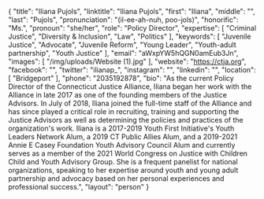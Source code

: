 {
  "title": "Iliana Pujols",
  "linktitle": "Iliana Pujols",
  "first": "Iliana",
  "middle": "",
  "last": "Pujols",
  "pronunciation": "(il-ee-ah-nuh, poo-jols)",
  "honorific": "Ms.",
  "pronoun": "she/her",
  "role": "Policy Director",
  "expertise": [
    "Criminal Justice",
    "Diversity & Inclusion",
    "Law",
    "Politics"
  ],
  "keywords": [
    "Juvenile Justice",
    "Advocate",
    "Juvenile Reform",
    "Young Leader",
    "Youth-adult partnership",
    "Youth Justice"
  ],
  "email": "aWxpYW5hQGN0amEub3Jn",
  "images": [
    "/img/uploads/Website (1).jpg"
  ],
  "website": "https://ctja.org",
  "facebook": "",
  "twitter": "ilianap_",
  "instagram": "",
  "linkedin": "",
  "location": [
    "Bridgeport"
  ],
  "phone": "2035192878",
  "bio": "As the current Policy Director of the Connecticut Justice Alliance, Iliana began her work with the Alliance in late 2017 as one of the founding members of the Justice Advisors. In July of 2018, Iliana joined the full-time staff of the Alliance and has since played a critical role in recruiting, training and supporting the Justice Advisors as well as determining the policies and practices of the organization's work. Iliana is a 2017-2019 Youth First Initiative's Youth Leaders Network Alum, a 2019 CT Public Allies Alum, and a 2019-2021 Annie E Casey Foundation Youth Advisory Council Alum and currently serves as a member of the 2021 World Congress on Justice with Children Child and Youth Advisory Group. She is a frequent panelist for national organizations, speaking to her expertise around youth and young adult partnership and advocacy based on her personal experiences and professional success.",
  "layout": "person"
}
